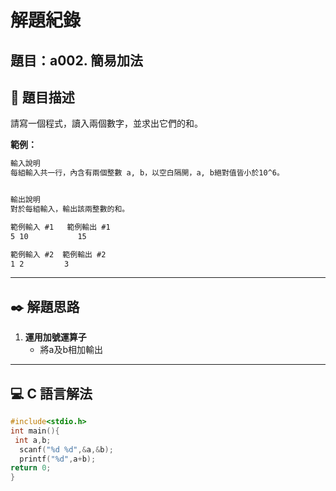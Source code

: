 # 解題紀錄

## 題目：a002. 簡易加法

## 📙 題目描述
請寫一個程式，讀入兩個數字，並求出它們的和。

**範例：**
```txt
輸入說明
每組輸入共一行，內含有兩個整數 a, b，以空白隔開，a, b絕對值皆小於10^6。 


輸出說明
對於每組輸入，輸出該兩整數的和。
```

```txt
範例輸入 #1   範例輸出 #1 
5 10           15
```

```txt
範例輸入 #2  範例輸出 #2
1 2         3
```


---

## ✒️ 解題思路
1. **運用加號運算子**
   - 將a及b相加輸出
---

## 💻 C 語言解法

```c
#include<stdio.h>
int main(){
 int a,b;
  scanf("%d %d",&a,&b);
  printf("%d",a+b);
return 0;
}
```

